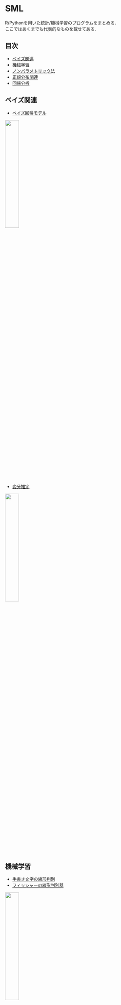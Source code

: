 # SML
R/Pythonを用いた統計/機械学習のプログラムをまとめる．  
ここではあくまでも代表的なものを載せてある．

## 目次
 - [ベイズ関連](https://github.com/hiramekun/SML#%E3%83%99%E3%82%A4%E3%82%BA%E9%96%A2%E9%80%A3)
 - [機械学習](https://github.com/hiramekun/SML#%E6%A9%9F%E6%A2%B0%E5%AD%A6%E7%BF%92%E4%B8%80%E8%88%AC)
 - [ノンパラメトリック法](https://github.com/hiramekun/SML#%E3%83%8E%E3%83%B3%E3%83%91%E3%83%A9%E3%83%A1%E3%83%88%E3%83%AA%E3%83%83%E3%82%AF%E6%B3%95)
 - [正規分布関連](https://github.com/hiramekun/SML#%E6%AD%A3%E8%A6%8F%E5%88%86%E5%B8%83%E9%96%A2%E9%80%A3)
 - [回帰分析](https://github.com/hiramekun/SML#%E5%9B%9E%E5%B8%B0%E5%88%86%E6%9E%90)


## ベイズ関連
 - [ベイズ回帰モデル](https://github.com/hiramekun/SML/blob/master/bayesian/bayesian_regression.ipynb)  
 <img src="https://i.imgur.com/n6X4xsQ.png" width=30%>
 
 - [変分推定](https://github.com/hiramekun/SML/blob/master/bayesian/variational_method.ipynb)  
 <img src="https://i.imgur.com/wS75dc9.png" width=30%>
 
## 機械学習
 - [手書き文字の線形判別](https://github.com/hiramekun/SML/blob/master/machine_learning/linear_digit.ipynb)
 - [フィッシャーの線形判別器](https://github.com/hiramekun/SML/blob/master/machine_learning/linear_discriminant_analysis.ipynb)  
 <img src="https://i.imgur.com/qhVzFJj.png" width=30%>
 
 - [最尤推定量の漸近正規性と不偏性](https://github.com/hiramekun/SML/blob/master/machine_learning/maximuml_likelihood_estimation.ipynb)
 - [射影追跡を近似ニュートン法で実装](https://github.com/hiramekun/SML/blob/master/machine_learning/newtons_method.ipynb)  
 <img src="https://i.imgur.com/zdgCuQQ.png" width=50%>
 
 - [ガウスカーネルSVMをスクラッチで実装](https://github.com/hiramekun/SML/blob/master/machine_learning/gaussian_svm.ipynb)  
 <img src="https://i.imgur.com/V2V1KOf.png" width=30%>

## ノンパラメトリック法
 - [カーネル密度推定法](https://github.com/hiramekun/SML/blob/master/non_parametric/KDE.ipynb)  
  <img src="https://i.imgur.com/ZOGzLlp.png" width=50%>
  
 - [k最近傍決定法](https://github.com/hiramekun/SML/blob/master/non_parametric/KNN.ipynb)

## 正規分布関連
 - [正規分布の分散未知のベイズ更新](https://github.com/hiramekun/SML/blob/master/normal_distribution/bayesian_var.ipynb)
 - [正規分布の平均未知のベイズ更新](https://github.com/hiramekun/SML/blob/master/normal_distribution/bayesian_mean.ipynb)  
  <img src="https://i.imgur.com/bUYeaWm.png" width=30%>
  
 - [KLダイバージェンスの描画](https://github.com/hiramekun/SML/blob/master/normal_distribution/kl_divergence.ipynb)  
  <img src="https://i.imgur.com/9HDFeHa.png" width=50%>
  
 - [二次元正規分布の描画](https://github.com/hiramekun/SML/blob/master/normal_distribution/normal_distribution_2d.ipynb)  
  <img src="https://i.imgur.com/4UnSzxb.png" width=30%>

## 回帰分析
 - [線形回帰](https://github.com/hiramekun/SML/blob/master/regression/linear_regression.ipynb)
 - [リッジ回帰](https://github.com/hiramekun/SML/blob/master/regression/rigde_regression.ipynb)  
  <img src="https://i.imgur.com/I6PE0rw.png" width=50%>
  
 - [多項式回帰と交差検証の実施](https://github.com/hiramekun/SML/blob/master/regression/cross_validation.ipynb)  
  <img src="https://i.imgur.com/UZnDuPv.png" width=50%>
 
## 最適化
 - [バックトラック法](https://github.com/hiramekun/SML/blob/master/optimization/backtracking.ipynb), [障壁法](https://github.com/hiramekun/SML/blob/master/optimization/barrier_method.ipynb), [罰則法](https://github.com/hiramekun/SML/blob/master/optimization/penalty_method.ipynb)  
  <img src="https://i.imgur.com/gTWie4O.png" width=30%> <img src="https://i.imgur.com/0UJFot6.png" width=30%> <img src="https://i.imgur.com/ai3hGCO.png" width=30%>
